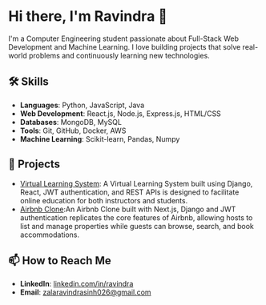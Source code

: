 # Hi there, I'm Ravindra 👋

I'm a Computer Engineering student passionate about Full-Stack Web Development and Machine Learning. I love building projects that solve real-world problems and continuously learning new technologies.

## 🛠️ Skills
- **Languages**: Python, JavaScript, Java
- **Web Development**: React.js, Node.js, Express.js, HTML/CSS
- **Databases**: MongoDB, MySQL
- **Tools**: Git, GitHub, Docker, AWS
- **Machine Learning**: Scikit-learn, Pandas, Numpy

## 📂 Projects
- [Virtual Learning System](https://github.com/ravii26/Virtual-Learning-System): A Virtual Learning System built using Django, React, JWT authentication, and REST APIs is designed to facilitate online education for both instructors and students.
- [Airbnb Clone](https://github.com/ravii26/Airbnb-Personal):An Airbnb Clone built with Next.js, Django and JWT authentication replicates the core features of Airbnb, allowing hosts to list and manage properties while guests can browse, search, and book accommodations. 

## 📫 How to Reach Me
- **LinkedIn**: [linkedin.com/in/ravindra](https://www.linkedin.com/in/ravindrasinh-zala-5215a424a/)
- **Email**: zalaravindrasinh026@gmail.com
